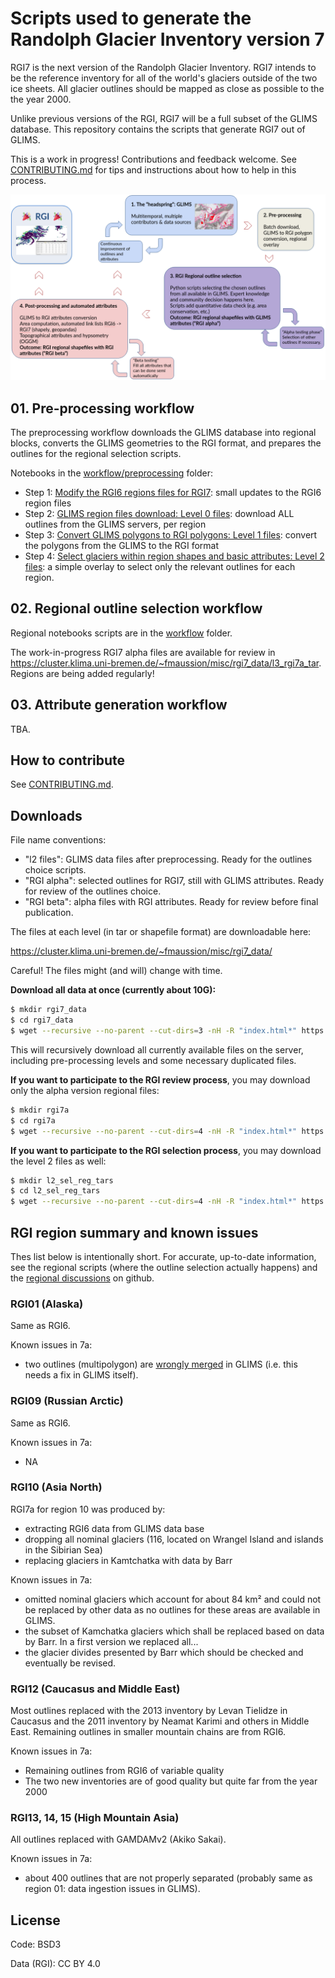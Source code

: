 # Scripts used to generate the Randolph Glacier Inventory version 7

RGI7 is the next version of the Randolph Glacier Inventory. RGI7 intends to be the reference inventory for all of the world's glaciers outside of the two ice sheets. All glacier outlines should be mapped as close as possible to the the year 2000. 

Unlike previous versions of the RGI, RGI7 will be a full subset of the GLIMS database. This repository contains the scripts that generate RGI7 out of GLIMS. 

This is a work in progress! Contributions and feedback welcome. See [CONTRIBUTING.md](CONTRIBUTING.md) for tips and instructions about how to help in this process.

![RGI Workflow](img/workflow_rgi.png)

## 01. Pre-processing workflow

The preprocessing workflow downloads the GLIMS database into regional blocks, converts the GLIMS geometries to the RGI format, 
and prepares the outlines for the regional selection scripts.

Notebooks in the [workflow/preprocessing](workflow/preprocessing) folder:

- Step 1: [Modify the RGI6 regions files for RGI7](workflow/preprocessing/01_rgi7_reg_files.ipynb): small updates to the RGI6 region files
- Step 2: [GLIMS region files download: Level 0 files](workflow/preprocessing/02_l0_download_from_glims.ipynb): download ALL outlines from the GLIMS servers, per region
- Step 3: [Convert GLIMS polygons to RGI polygons: Level 1 files](workflow/preprocessing/03_l1_interiors.ipynb): convert the polygons from the GLIMS to the RGI format
- Step 4: [Select glaciers within region shapes and basic attributes: Level 2 files](workflow/preprocessing/04_l2_select_and_zip.ipynb): a simple overlay to select only the relevant outlines for each region.

## 02. Regional outline selection workflow

Regional notebooks scripts are in the [workflow](workflow) folder.

The work-in-progress RGI7 alpha files are available for review in https://cluster.klima.uni-bremen.de/~fmaussion/misc/rgi7_data/l3_rgi7a_tar. Regions are being added regularly!

## 03. Attribute generation workflow

TBA.

## How to contribute

See [CONTRIBUTING.md](CONTRIBUTING.md).


## Downloads

File name conventions:
- "l2 files": GLIMS data files after preprocessing. Ready for the outlines choice scripts.
- "RGI alpha": selected outlines for RGI7, still with GLIMS attributes. Ready for review of the outlines choice.
- "RGI beta": alpha files with RGI attributes. Ready for review before final publication.

The files at each level (in tar or shapefile format) are downloadable here:

https://cluster.klima.uni-bremen.de/~fmaussion/misc/rgi7_data/

Careful! The files might (and will) change with time.

**Download all data at once (currently about 10G):**

```bash
$ mkdir rgi7_data
$ cd rgi7_data
$ wget --recursive --no-parent --cut-dirs=3 -nH -R "index.html*" https://cluster.klima.uni-bremen.de/~fmaussion/misc/rgi7_data/
```

This will recursively download all currently available files on the server, including pre-processing levels and some necessary duplicated files. 

**If you want to participate to the RGI review process**, you may download only the alpha version regional files:

```bash
$ mkdir rgi7a
$ cd rgi7a
$ wget --recursive --no-parent --cut-dirs=4 -nH -R "index.html*" https://cluster.klima.uni-bremen.de/~fmaussion/misc/rgi7_data/l3_rgi7a/
```

**If you want to participate to the RGI selection process**, you may download the level 2 files as well:

```bash
$ mkdir l2_sel_reg_tars
$ cd l2_sel_reg_tars
$ wget --recursive --no-parent --cut-dirs=4 -nH -R "index.html*" https://cluster.klima.uni-bremen.de/~fmaussion/misc/rgi7_data/l2_sel_reg_tars/
```

## RGI region summary and known issues

Thes list below is intentionally short. For accurate, up-to-date information, see the regional scripts (where the outline selection actually happens) and the [regional discussions](https://github.com/GLIMS-RGI/rgi7_scripts/issues) on github.

### RGI01 (Alaska)

Same as RGI6.

Known issues in 7a:
- two outlines (multipolygon) are [wrongly merged](https://github.com/GLIMS-RGI/glims_issue_tracker/issues/5) in GLIMS (i.e. this needs a fix in GLIMS itself).


### RGI09 (Russian Arctic)

Same as RGI6.

Known issues in 7a:
- NA

### RGI10 (Asia North)

RGI7a for region 10 was produced by:
- extracting RGI6 data from GLIMS data base
- dropping all nominal glaciers (116, located on Wrangel Island and islands in the Sibirian Sea) 
- replacing glaciers in Kamtchatka with data by Barr

Known issues in 7a:
- omitted nominal glaciers which account for about 84 km² and could not be replaced by other data as no outlines for these areas are available in GLIMS.
- the subset of Kamchatka glaciers which shall be replaced based on data by Barr. In a first version we replaced all...
- the glacier divides presented by Barr which should be checked and eventually be revised. 


### RGI12 (Caucasus and Middle East)

Most outlines replaced with the 2013 inventory by Levan Tielidze in Caucasus and the 2011 inventory by Neamat Karimi and others in Middle East. Remaining outlines in smaller mountain chains are from RGI6.

Known issues in 7a:
- Remaining outlines from RGI6 of variable quality
- The two new inventories are of good quality but quite far from the year 2000

### RGI13, 14, 15 (High Mountain Asia)

All outlines replaced with GAMDAMv2 (Akiko Sakai). 

Known issues in 7a:
- about 400 outlines that are not properly separated (probably same as region 01: data ingestion issues in GLIMS).

## License

Code: BSD3

Data (RGI): CC BY 4.0
